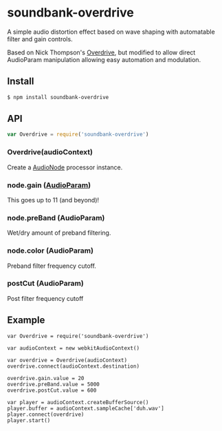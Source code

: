 soundbank-overdrive
===

A simple audio distortion effect based on wave shaping with automatable filter and gain controls.

Based on Nick Thompson's [Overdrive](https://github.com/nick-thompson/wa-overdrive), but modified to allow direct AudioParam manipulation allowing easy automation and modulation.

## Install

```bash
$ npm install soundbank-overdrive
```

## API

```js
var Overdrive = require('soundbank-overdrive')
```

### Overdrive(audioContext)

Create a [AudioNode](https://developer.mozilla.org/en-US/docs/Web/API/AudioNode) processor instance.

### node.gain ([AudioParam](https://developer.mozilla.org/en-US/docs/Web/API/AudioParam))

This goes up to 11 (and beyond)!

### node.preBand (AudioParam)

Wet/dry amount of preband filtering.

### node.color (AudioParam)

Preband filter frequency cutoff.

### postCut (AudioParam)

Post filter frequency cutoff

## Example

```
var Overdrive = require('soundbank-overdrive')

var audioContext = new webkitAudioContext()

var overdrive = Overdrive(audioContext)
overdrive.connect(audioContext.destination)

overdrive.gain.value = 20
overdrive.preBand.value = 5000
overdrive.postCut.value = 600

var player = audioContext.createBufferSource()
player.buffer = audioContext.sampleCache['duh.wav']
player.connect(overdrive)
player.start()
```

